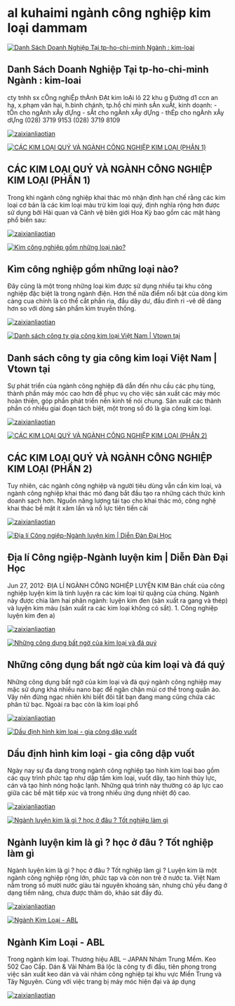 # al kuhaimi ngành công nghiệp kim loại dammam
<a href="https://mnn.zoosnet.net/LR/Chatpre.aspx?id=MNN94995150&p=https://topgrinding.com/" target="_blank">![Danh Sách Doanh Nghiệp Tại tp-ho-chi-minh Ngành : kim-loai ](https://github.com/technlg/images/blob/main/63.jpg)</a>
## Danh Sách Doanh Nghiệp Tại tp-ho-chi-minh Ngành : kim-loai 
cty tnhh sx cÔng nghiỆp thÀnh ĐẠt kim loẠi lô 22 khu g Đường d1 ccn an hạ, x.phạm văn hai, h.bình chánh, tp.hồ chí minh  sẢn xuẤt, kinh doanh: - tÔn cho ngÀnh xÂy dỰng - sẮt cho ngÀnh xÂy dỰng - thÉp cho ngÀnh xÂy dỰng (028) 3719 9153 (028) 3719 8109 
<a href="https://mnn.zoosnet.net/LR/Chatpre.aspx?id=MNN94995150&p=https://topgrinding.com/" target="_blank"><img src="https://github.com/technlg/images/raw/main/chat11.jpg" alt="zaixianliaotian"/></a><a href="//whatsapp.shibangsoft.com/WhatsApp.php" ><img src="https://github.com/technlg/images/raw/main/chat11.png" alt=""></a>
<a href="https://mnn.zoosnet.net/LR/Chatpre.aspx?id=MNN94995150&p=https://topgrinding.com/" target="_blank">![CÁC KIM LOẠI QUÝ VÀ NGÀNH CÔNG NGHIỆP KIM LOẠI (PHẦN 1)](https://github.com/technlg/images/blob/main/24.jpg)</a>
## CÁC KIM LOẠI QUÝ VÀ NGÀNH CÔNG NGHIỆP KIM LOẠI (PHẦN 1)
Trong khi ngành công nghiệp khai thác mỏ nhận định hạn chế rằng các kim loại cơ bản là các kim loại màu trừ kim loại quý, định nghĩa rộng hơn được sử dụng bởi Hải quan và Cảnh vệ biên giới Hoa Kỳ bao gồm các mặt hàng phổ biến sau:
<a href="https://mnn.zoosnet.net/LR/Chatpre.aspx?id=MNN94995150&p=https://topgrinding.com/" target="_blank"><img src="https://github.com/technlg/images/raw/main/chat11.jpg" alt="zaixianliaotian"/></a><a href="//whatsapp.shibangsoft.com/WhatsApp.php" ><img src="https://github.com/technlg/images/raw/main/chat11.png" alt=""></a>
<a href="https://mnn.zoosnet.net/LR/Chatpre.aspx?id=MNN94995150&p=https://topgrinding.com/" target="_blank">![Kìm công nghiệp gồm những loại nào?](https://github.com/technlg/images/blob/main/31.jpg)</a>
## Kìm công nghiệp gồm những loại nào?
Đây cũng là một trong những loại kìm được sử dụng nhiều tại khu công nghiệp đặc biệt là trong ngành điện. Hơn thế nữa điểm nổi bật của dòng kìm càng cua chính là có thể cắt phần rìa, đầu dây dư, đầu đinh ri -vê dễ dàng hơn so với dòng sản phẩm kìm truyền thống.
<a href="https://mnn.zoosnet.net/LR/Chatpre.aspx?id=MNN94995150&p=https://topgrinding.com/" target="_blank"><img src="https://github.com/technlg/images/raw/main/chat11.jpg" alt="zaixianliaotian"/></a><a href="//whatsapp.shibangsoft.com/WhatsApp.php" ><img src="https://github.com/technlg/images/raw/main/chat11.png" alt=""></a>
<a href="https://mnn.zoosnet.net/LR/Chatpre.aspx?id=MNN94995150&p=https://topgrinding.com/" target="_blank">![Danh sách công ty gia công kim loại Việt Nam | Vtown tại ](https://github.com/technlg/images/blob/main/5.jpg)</a>
## Danh sách công ty gia công kim loại Việt Nam | Vtown tại 
Sự phát triển của ngành công nghiệp đã dẫn đến nhu cầu các phụ tùng, thành phần máy móc cao hơn để phục vụ cho việc sản xuất các máy móc hoàn thiện, góp phần phát triển nền kinh tế nói chung. Sản xuất các thành phần có nhiều giai đoạn tách biệt, một trong số đó là gia công kim loại.
<a href="https://mnn.zoosnet.net/LR/Chatpre.aspx?id=MNN94995150&p=https://topgrinding.com/" target="_blank"><img src="https://github.com/technlg/images/raw/main/chat11.jpg" alt="zaixianliaotian"/></a><a href="//whatsapp.shibangsoft.com/WhatsApp.php" ><img src="https://github.com/technlg/images/raw/main/chat11.png" alt=""></a>
<a href="https://mnn.zoosnet.net/LR/Chatpre.aspx?id=MNN94995150&p=https://topgrinding.com/" target="_blank">![CÁC KIM LOẠI QUÝ VÀ NGÀNH CÔNG NGHIỆP KIM LOẠI (PHẦN 2)](https://github.com/technlg/images/blob/main/19.jpg)</a>
## CÁC KIM LOẠI QUÝ VÀ NGÀNH CÔNG NGHIỆP KIM LOẠI (PHẦN 2)
Tuy nhiên, các ngành công nghiệp và người tiêu dùng vẫn cần kim loại, và ngành công nghiệp khai thác mỏ đang bắt đầu tạo ra những cách thức kinh doanh sạch hơn. Nguồn năng lượng tái tạo cho khai thác mỏ, công nghệ khai thác bề mặt ít xâm lấn và nỗ lực tiên tiến cải 
<a href="https://mnn.zoosnet.net/LR/Chatpre.aspx?id=MNN94995150&p=https://topgrinding.com/" target="_blank"><img src="https://github.com/technlg/images/raw/main/chat11.jpg" alt="zaixianliaotian"/></a><a href="//whatsapp.shibangsoft.com/WhatsApp.php" ><img src="https://github.com/technlg/images/raw/main/chat11.png" alt=""></a>
<a href="https://mnn.zoosnet.net/LR/Chatpre.aspx?id=MNN94995150&p=https://topgrinding.com/" target="_blank">![Địa lí Công ngiệp-Ngành luyện kim | Diễn Đàn Đại Học](https://github.com/technlg/images/blob/main/30.jpg)</a>
## Địa lí Công ngiệp-Ngành luyện kim | Diễn Đàn Đại Học
Jun 27, 2012· ĐỊA LÍ NGÀNH CÔNG NGHIỆP LUYỆN KIM Bản chất của công nghiệp luyện kim là tinh luyện ra các kim loại từ quặng của chúng. Ngành này được chia làm hai phân ngành: luyện kim đen (sản xuất ra gang và thép) và luyện kim màu (sản xuất ra các kim loại không có sắt). 1. Công nghiệp luyện kim đen a)
<a href="https://mnn.zoosnet.net/LR/Chatpre.aspx?id=MNN94995150&p=https://topgrinding.com/" target="_blank"><img src="https://github.com/technlg/images/raw/main/chat11.jpg" alt="zaixianliaotian"/></a><a href="//whatsapp.shibangsoft.com/WhatsApp.php" ><img src="https://github.com/technlg/images/raw/main/chat11.png" alt=""></a>
<a href="https://mnn.zoosnet.net/LR/Chatpre.aspx?id=MNN94995150&p=https://topgrinding.com/" target="_blank">![Những công dụng bất ngờ của kim loại và đá quý](https://github.com/technlg/images/blob/main/32.jpg)</a>
## Những công dụng bất ngờ của kim loại và đá quý
Những công dụng bất ngờ của kim loại và đá quý  ngành công nghiệp may mặc sử dụng khá nhiều nano bạc để ngăn chặn mùi cơ thể trong quần áo. Vậy nên đừng ngạc nhiên khi biết đôi tất bạn đang mang cũng chứa các phân tử bạc.  Ngoài ra bạc còn là kim loại phổ 
<a href="https://mnn.zoosnet.net/LR/Chatpre.aspx?id=MNN94995150&p=https://topgrinding.com/" target="_blank"><img src="https://github.com/technlg/images/raw/main/chat11.jpg" alt="zaixianliaotian"/></a><a href="//whatsapp.shibangsoft.com/WhatsApp.php" ><img src="https://github.com/technlg/images/raw/main/chat11.png" alt=""></a>
<a href="https://mnn.zoosnet.net/LR/Chatpre.aspx?id=MNN94995150&p=https://topgrinding.com/" target="_blank">![Dầu định hình kim loại - gia công dập vuốt](https://github.com/technlg/images/blob/main/7.jpg)</a>
## Dầu định hình kim loại - gia công dập vuốt
Ngày nay sự đa dạng trong ngành công nghiệp tạo hình kim loại bao gồm các quy trình phức tạp như dập tấm kim loại, vuốt dây, tạo hình thủy lực, cán và tạo hình nóng hoặc lạnh. Những quá trình này thường có áp lực cao giữa các bề mặt tiếp xúc và trong nhiều ứng dụng nhiệt độ cao.
<a href="https://mnn.zoosnet.net/LR/Chatpre.aspx?id=MNN94995150&p=https://topgrinding.com/" target="_blank"><img src="https://github.com/technlg/images/raw/main/chat11.jpg" alt="zaixianliaotian"/></a><a href="//whatsapp.shibangsoft.com/WhatsApp.php" ><img src="https://github.com/technlg/images/raw/main/chat11.png" alt=""></a>
<a href="https://mnn.zoosnet.net/LR/Chatpre.aspx?id=MNN94995150&p=https://topgrinding.com/" target="_blank">![Ngành luyện kim là gì ? học ở đâu ? Tốt nghiệp làm gì ](https://github.com/technlg/images/blob/main/2.jpg)</a>
## Ngành luyện kim là gì ? học ở đâu ? Tốt nghiệp làm gì 
Ngành luyện kim là gì ? học ở đâu ? Tốt nghiệp làm gì ? Luyện kim là một ngành công nghiệp rộng lớn, phức tạp và còn non trẻ ở nước ta. Việt Nam nằm trong số mười nước giàu tài nguyên khoáng sản, nhưng chủ yếu đang ở dạng tiềm năng, chưa được thăm dò, khảo sát đầy đủ.
<a href="https://mnn.zoosnet.net/LR/Chatpre.aspx?id=MNN94995150&p=https://topgrinding.com/" target="_blank"><img src="https://github.com/technlg/images/raw/main/chat11.jpg" alt="zaixianliaotian"/></a><a href="//whatsapp.shibangsoft.com/WhatsApp.php" ><img src="https://github.com/technlg/images/raw/main/chat11.png" alt=""></a>
<a href="https://mnn.zoosnet.net/LR/Chatpre.aspx?id=MNN94995150&p=https://topgrinding.com/" target="_blank">![Ngành Kim Loại - ABL](https://github.com/technlg/images/blob/main/5.jpg)</a>
## Ngành Kim Loại - ABL
Trong ngành kim loại. Thương hiệu ABL – JAPAN Nhám Trung Mềm. Keo 502 Cao Cấp.  Dán & Vải Nhám Bá lộc là công ty đi đầu, tiên phong trong việc sản xuất keo dán và vải nhám công nghiệp tại khu vực Miền Trung và Tây Nguyên. Cùng với việc trang bị máy móc hiện đại và áp dụng 
<a href="https://mnn.zoosnet.net/LR/Chatpre.aspx?id=MNN94995150&p=https://topgrinding.com/" target="_blank"><img src="https://github.com/technlg/images/raw/main/chat11.jpg" alt="zaixianliaotian"/></a><a href="//whatsapp.shibangsoft.com/WhatsApp.php" ><img src="https://github.com/technlg/images/raw/main/chat11.png" alt=""></a>
